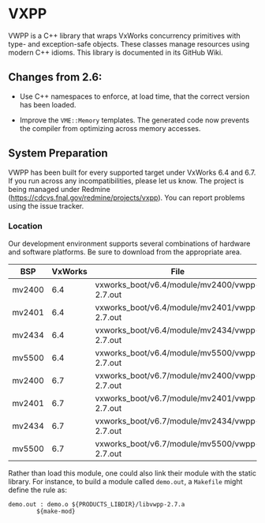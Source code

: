 # VXPP

VWPP is a C++ library that wraps VxWorks concurrency primitives with type- and exception-safe objects. These classes manage resources using modern C++ idioms. This library is documented in its GitHub Wiki.

## Changes from 2.6:

- Use C++ namespaces to enforce, at load time, that the correct version has been loaded.

- Improve the `VME::Memory` templates. The generated code now prevents the compiler from optimizing across memory accesses.

## System Preparation

VWPP has been built for every supported target under VxWorks 6.4 and 6.7. If you run across any incompatibilities, please let us know. The project is being managed under Redmine (https://cdcvs.fnal.gov/redmine/projects/vxpp). You can report problems using the issue tracker.

### Location

Our development environment supports several combinations of hardware and software platforms. Be sure to download from the appropriate area.

|   BSP  | VxWorks | File |
| ------ | ------- | ---- |
| mv2400 | 6.4 | vxworks_boot/v6.4/module/mv2400/vwpp-2.7.out |
| mv2401 | 6.4 | vxworks_boot/v6.4/module/mv2401/vwpp-2.7.out |
| mv2434 | 6.4 | vxworks_boot/v6.4/module/mv2434/vwpp-2.7.out |
| mv5500 | 6.4 | vxworks_boot/v6.4/module/mv5500/vwpp-2.7.out |
| mv2400 | 6.7 | vxworks_boot/v6.7/module/mv2400/vwpp-2.7.out |
| mv2401 | 6.7 | vxworks_boot/v6.7/module/mv2401/vwpp-2.7.out |
| mv2434 | 6.7 | vxworks_boot/v6.7/module/mv2434/vwpp-2.7.out |
| mv5500 | 6.7 | vxworks_boot/v6.7/module/mv5500/vwpp-2.7.out |

Rather than load this module, one could also link their module with the static library. For instance, to build a module called `demo.out`, a `Makefile` might define the rule as:

    demo.out : demo.o ${PRODUCTS_LIBDIR}/libvwpp-2.7.a
            ${make-mod}
